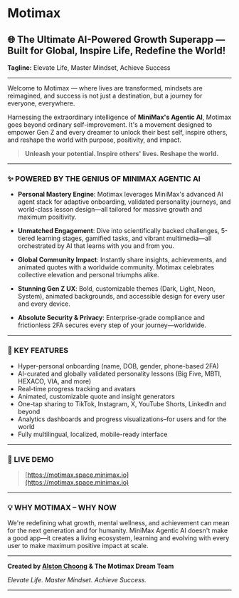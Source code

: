 # Motimax

## 🌐 The Ultimate AI-Powered Growth Superapp — Built for Global, Inspire Life, Redefine the World!

**Tagline:** Elevate Life, Master Mindset, Achieve Success

---

Welcome to Motimax — where lives are transformed, mindsets are reimagined, and success is not just a destination, but a journey for everyone, everywhere.

Harnessing the extraordinary intelligence of **MiniMax's Agentic AI**, Motimax goes beyond ordinary self-improvement. It's a movement designed to empower Gen Z and every dreamer to unlock their best self, inspire others, and reshape the world with purpose, positivity, and impact.

> **Unleash your potential. Inspire others' lives. Reshape the world.**

---

### ✨ POWERED BY THE GENIUS OF MINIMAX AGENTIC AI

- **Personal Mastery Engine**: Motimax leverages MiniMax's advanced AI agent stack for adaptive onboarding, validated personality journeys, and world-class lesson design—all tailored for massive growth and maximum positivity.

- **Unmatched Engagement**: Dive into scientifically backed challenges, 5-tiered learning stages, gamified tasks, and vibrant multimedia—all orchestrated by AI that learns with you and from you.

- **Global Community Impact**: Instantly share insights, achievements, and animated quotes with a worldwide community. Motimax celebrates collective elevation and personal triumphs alike.

- **Stunning Gen Z UX**: Bold, customizable themes (Dark, Light, Neon, System), animated backgrounds, and accessible design for every user and every device.

- **Absolute Security & Privacy**: Enterprise-grade compliance and frictionless 2FA secures every step of your journey—worldwide.

---

### 🌟 KEY FEATURES

- Hyper-personal onboarding (name, DOB, gender, phone-based 2FA)
- AI-curated and globally validated personality lessons (Big Five, MBTI, HEXACO, VIA, and more)
- Real-time progress tracking and avatars
- Animated, customizable quote and insight generators
- One-tap sharing to TikTok, Instagram, X, YouTube Shorts, LinkedIn and beyond
- Analytics dashboards and progress visualizations–for users and for the world
- Fully multilingual, localized, mobile-ready interface

---

### 🔗 LIVE DEMO

> [https://motimax.space.minimax.io](https://motimax.space.minimax.io)

---

### 💡 WHY MOTIMAX – WHY NOW

We're redefining what growth, mental wellness, and achievement can mean for the next generation and for humanity. MiniMax Agentic AI doesn't make a good app—it creates a living ecosystem, learning and evolving with every user to make maximum positive impact at scale.

---

**Created by [Alston Choong](mailto:alston1121@gmail.com) & The Motimax Dream Team**

*Elevate Life. Master Mindset. Achieve Success.*

---
